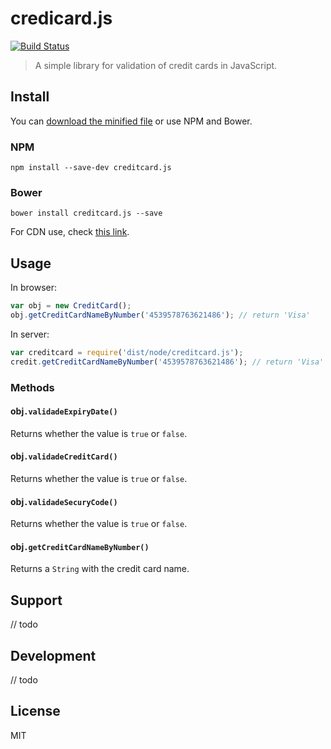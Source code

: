 # credicard.js

[![Build Status](https://api.travis-ci.org/DomPhysis/credicard.js.svg?branch=master)](https://travis-ci.org/DomPhysis/credicard.js)

> A simple library for validation of credit cards in JavaScript.

## Install

You can [download the minified file](link) or use NPM and Bower.

### NPM

```
npm install --save-dev creditcard.js
```

### Bower

```
bower install creditcard.js --save
```

For CDN use, check [this link](link).

## Usage

In browser:

```javascript
var obj = new CreditCard();
obj.getCreditCardNameByNumber('4539578763621486'); // return 'Visa'
```

In server:

```javascript
var creditcard = require('dist/node/creditcard.js');
credit.getCreditCardNameByNumber('4539578763621486'); // return 'Visa'
```

### Methods

#### obj`.validadeExpiryDate()`

Returns whether the value is `true` or `false`.

#### obj`.validadeCreditCard()`

Returns whether the value is `true` or `false`.

#### obj`.validadeSecuryCode()`

Returns whether the value is `true` or `false`.

#### obj`.getCreditCardNameByNumber()`

Returns a `String` with the credit card name.

## Support

// todo

## Development

// todo

## License

MIT
